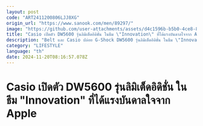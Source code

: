 ```yaml
---
layout: post
code: "ART2411200806LJJ8XG"
origin_url: "https://www.sanook.com/men/89297/"
image: "https://github.com/user-attachments/assets/d4c1596b-b5b0-4ce8-8f17-e7bec114dfe6"
title: "Casio เปิดตัว DW5600 รุ่นลิมิเต็ดอิดิชั่น ในธีม \"Innovation\" ที่ได้แรงบันดาลใจจาก Apple"
description: "Belt และ Casio ปล่อย G-Shock DW5600 รุ่นลิมิเต็ดอิดิชั่น ในธีม \"Innovation\" "
category: "LIFESTYLE"
language: "th"
date: 2024-11-20T08:16:57.078Z
---
```


# Casio เปิดตัว DW5600 รุ่นลิมิเต็ดอิดิชั่น ในธีม "Innovation" ที่ได้แรงบันดาลใจจาก Apple